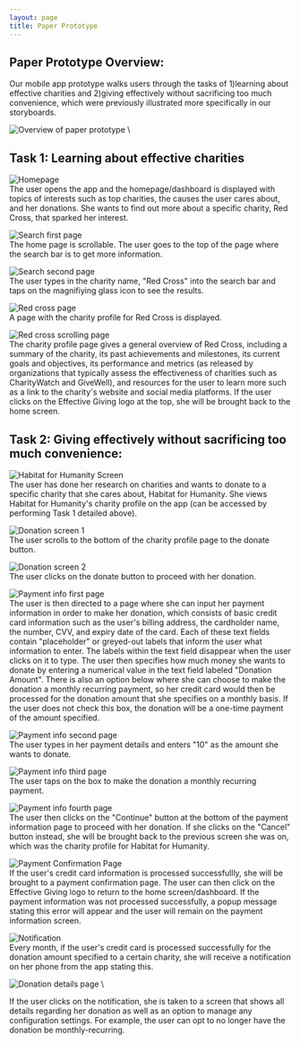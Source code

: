 ```yaml
---
layout: page
title: Paper Prototype
---
```

## Paper Prototype Overview:

Our mobile app prototype walks users through the tasks of 1)learning about effective charities and 2)giving effectively without sacrificing too much convenience, which were previously illustrated more specifically in our storyboards.

![Overview of paper prototype](img/finaloverview.JPG) \

## Task 1: Learning about effective charities

![Homepage](img/pphomepagefinal.jpeg) \
The user opens the app and the homepage/dashboard is displayed with topics of interests such as top charities, the causes the user cares about, and her donations. She wants to find out more about a specific charity, Red Cross, that sparked her interest.

![Search first page](img/File_007.png) \
The home page is scrollable. The user goes to the top of the page where the search bar is to get more information.

![Search second page](img/search-charities.jpeg) \
The user types in the charity name, "Red Cross" into the search bar and taps on the magnifiying glass icon to see the results.

![Red cross page](img/ppredcrossmainfinal.JPG) \
A page with the charity profile for Red Cross is displayed.

![Red cross scrolling page](img/ppredcrossscrollfinal.JPG) \
The charity profile page gives a general overview of Red Cross, including a summary of the charity, its past achievements and milestones, its current goals and objectives, its performance and metrics (as released by organizations that typically assess the effectiveness of charities such as CharityWatch and GiveWell), and resources for the user to learn more such as a link to the charity's website and social media platforms. If the user clicks on the Effective Giving logo at the top, she will be brought back to the home screen.

## Task 2: Giving effectively without sacrificing too much convenience:
![Habitat for Humanity Screen](img/pphfhmainfinal.JPG) \
The user has done her research on charities and wants to donate to a specific charity that she cares about, Habitat for Humanity. She views Habitat for Humanity's charity profile on the app (can be accessed by performing Task 1 detailed above).

![Donation screen 1](img/ppdonate1final.JPG) \
The user scrolls to the bottom of the charity profile page to the donate button.

![Donation screen 2](img/ppdonate2final.JPG) \
The user clicks on the donate button to proceed with her donation.

![Payment info first page](img/pppaymentinfo1.jpeg) \
The user is then directed to a page where she can input her payment information in order to make her donation, which consists of basic credit card information such as the user's billing address, the cardholder name, the number, CVV, and expiry date of the card. Each of these text fields contain "placeholder" or greyed-out labels that inform the user what information to enter. The labels within the text field disappear when the user clicks on it to type. The user then specifies how much money she wants to donate by entering a numerical value in the text field labeled "Donation Amount". There is also an option below where she can choose to make the donation a monthly recurring payment, so her credit card would then be processed for the donation amount that she specifies on a monthly basis. If the user does not check this box, the donation will be a one-time payment of the amount specified.

![Payment info second page](img/pppaymentinfo2.JPG) \
The user types in her payment details and enters "10" as the amount she wants to donate.

![Payment info third page](img/pppaymentinfo4.JPG) \
The user taps on the box to make the donation a monthly recurring payment.

![Payment info fourth page](img/pppaymentinfo3.JPG) \
The user then clicks on the "Continue" button at the bottom of the payment information page to proceed with her donation. If she clicks on the "Cancel" button instead, she will be brought back to the previous screen she was on, which was the charity profile for Habitat for Humanity.

![Payment Confirmation Page](img/File_000.png) \
If the user's credit card information is processed successfullly, she will be brought to a payment confirmation page. The user can then click on the Effective Giving logo to return to the home screen/dashboard. If the payment information was not processed successfully, a popup message stating this error will appear and the user will remain on the payment information screen.

![Notification](img/ppnotification.JPG) \
Every month, if the user's credit card is processed successfully for the donation amount specified to a certain charity, she will receive a notification on her phone from the app stating this.

![Donation details page](img/File_005.png) \

If the user clicks on the notification, she is taken to a screen that shows all details regarding her donation as well as an option to manage
any configuration settings. For example, the user can opt to no longer have the donation be monthly-recurring.
